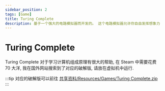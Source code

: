```yaml
---
sidebar_position: 2
tags: [Game]
title: Turing Complete
description: 基于一个强大的电路模拟器而开发的。 这个电路模拟器允许你自由发挥想象力，以不同的解法通过各个关卡，或以自己喜欢的方式搭建属于自己的计算机。 
---
```

# Turing Complete

Turing Complete 对于学习计算机组成原理有很大的帮助, 在 Steam 中需要花费 70 大洋, 我在国外网站搜索到了对应的破解版, 请放在虚拟机中运行.

:::tip
对应的破解版可以前往 <IIcon icon="arcticons:baidu-netdisk" height="25" /> [共享资料/Resources/Games/Turing Complete.zip](https://pan.baidu.com/s/1PNvMPQsc-F70Lyk7ZNsRrA?pwd=f228)
:::